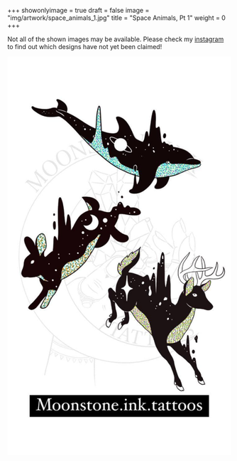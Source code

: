 +++
showonlyimage = true
draft = false
image = "img/artwork/space_animals_1.jpg"
title = "Space Animals, Pt 1"
weight = 0
+++

Not all of the shown images may be available. Please check my [instagram](https://www.instagram.com/moonstone.ink.tattoos)
to find out which designs have not yet been claimed!

![image](/img/artwork/space_animals_1.jpg)
